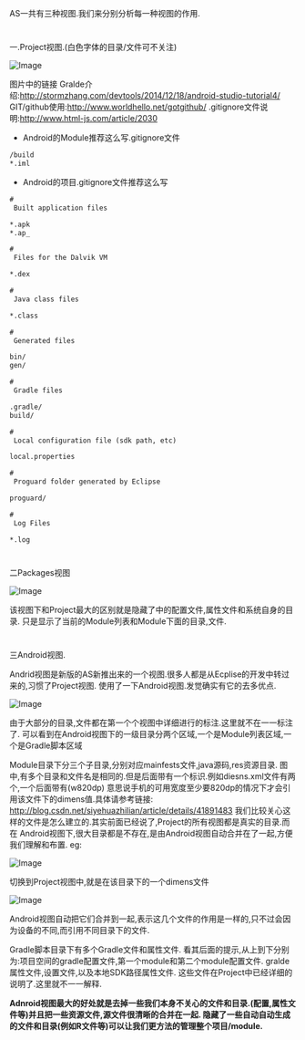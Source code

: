 AS一共有三种视图.我们来分别分析每一种视图的作用.
#
一.Project视图.(白色字体的目录/文件可不关注)


![Image](/Android&nbsp;Studio/Directory&nbsp;Info/Img/_001.png)

图片中的链接
Gralde介绍:http://stormzhang.com/devtools/2014/12/18/android-studio-tutorial4/
GIT/github使用:http://www.worldhello.net/gotgithub/
.gitignore文件说明:http://www.html-js.com/article/2030

 * Android的Module推荐这么写.gitignore文件
```xml
/build
*.iml
```

 * Android的项目.gitignore文件推荐这么写
```xml
#
 Built application files

*.apk
*.ap_

#
 Files for the Dalvik VM

*.dex

#
 Java class files

*.class

#
 Generated files

bin/
gen/

#
 Gradle files

.gradle/
build/

#
 Local configuration file (sdk path, etc)

local.properties

#
 Proguard folder generated by Eclipse

proguard/

#
 Log Files

*.log
```

#
二Packages视图


![Image](/Android&nbsp;Studio/Directory&nbsp;Info/Img/_002.png)

该视图下和Project最大的区别就是隐藏了中的配置文件,属性文件和系统自身的目录.
只是显示了当前的Module列表和Module下面的目录,文件.

#
三Android视图.

Andrid视图是新版的AS新推出来的一个视图.很多人都是从Ecplise的开发中转过来的,习惯了Project视图.
使用了一下Android视图.发觉确实有它的去多优点.

![Image](/Android&nbsp;Studio/Directory&nbsp;Info/Img/_003.png)

由于大部分的目录,文件都在第一个个视图中详细进行的标注.这里就不在一一标注了.
可以看到在Android视图下的一级目录分两个区域,一个是Module列表区域,一个是Gradle脚本区域

Module目录下分三个子目录,分别对应mainfests文件,java源码,res资源目录.
图中,有多个目录和文件名是相同的.但是后面带有一个标识.例如diesns.xml文件有两个,一个后面带有(w820dp)
意思说手机的可用宽度至少要820dp的情况下才会引用该文件下的dimens值.具体请参考链接:
http://blog.csdn.net/siyehuazhilian/article/details/41891483
我们比较关心这样的文件是怎么建立的.其实前面已经说了,Project的所有视图都是真实的目录.而在
Android视图下,很大目录都是不存在,是由Android视图自动合并在了一起,方便我们理解和布置.
eg:

![Image](/Android&nbsp;Studio/Directory&nbsp;Info/Img/_004.png)

切换到Project视图中,就是在该目录下的一个dimens文件

![Image](/Android&nbsp;Studio/Directory&nbsp;Info/Img/_005.png)

Android视图自动把它们合并到一起,表示这几个文件的作用是一样的,只不过会因为设备的不同,而引用不同目录下的文件.


Gradle脚本目录下有多个Gradle文件和属性文件.
看其后面的提示,从上到下分别为:项目空间的gradle配置文件,第一个module和第二个module配置文件.
gralde属性文件,设置文件,以及本地SDK路径属性文件.
这些文件在Project中已经详细的说明了.这里就不一一解释.

**Adnroid视图最大的好处就是去掉一些我们本身不关心的文件和目录.(配置,属性文件等)并且把一些资源文件,源文件很清晰的合并在一起.
隐藏了一些自动自动生成的文件和目录(例如R文件等)可以让我们更方法的管理整个项目/module.**
